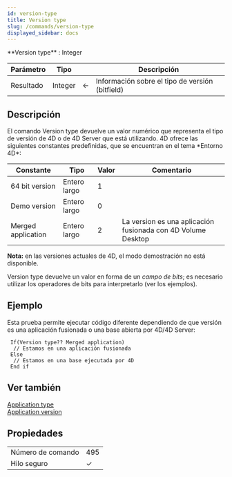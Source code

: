 ```yaml
---
id: version-type
title: Version type
slug: /commands/version-type
displayed_sidebar: docs
---
```


<!--REF #_command_.Version type.Syntax-->**Version type**  : Integer<!-- END REF-->
<!--REF #_command_.Version type.Params-->
| Parámetro | Tipo |  | Descripción |
| --- | --- | --- | --- |
| Resultado | Integer | &#8592; | Información sobre el tipo de versión (bitfield) |

<!-- END REF-->

## Descripción 

<!--REF #_command_.Version type.Summary-->El comando Version type devuelve un valor numérico que representa el tipo de versión de 4D o de 4D Server que está utilizando.<!-- END REF--> 4D ofrece las siguientes constantes predefinidas, que se encuentran en el tema *Entorno 4D*:

| Constante          | Tipo         | Valor | Comentario                                                   |
| ------------------ | ------------ | ----- | ------------------------------------------------------------ |
| 64 bit version     | Entero largo | 1     |                                                              |
| Demo version       | Entero largo | 0     |                                                              |
| Merged application | Entero largo | 2     | La version es una aplicación fusionada con 4D Volume Desktop |

**Nota:** en las versiones actuales de 4D, el modo demostración no está disponible.

Version type devuelve un valor en forma de un *campo de bits*; es necesario utilizar los operadores de bits para interpretarlo (ver los ejemplos).

## Ejemplo 

Esta prueba permite ejecutar código diferente dependiendo de que versión es una aplicación fusionada o una base abierta por 4D/4D Server:

```4d
 If(Version type?? Merged application)
  // Estamos en una aplicación fusionada
 Else
  // Estamos en una base ejecutada por 4D
 End if
```

## Ver también 

[Application type](application-type.md)  
[Application version](application-version.md)  

## Propiedades

|  |  |
| --- | --- |
| Número de comando | 495 |
| Hilo seguro | &check; |


